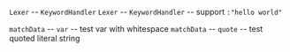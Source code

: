`Lexer` -- `KeywordHandler`
`Lexer` -- `KeywordHandler` -- support `:"hello world"`

`matchData` -- `var` -- test var with whitespace
`matchData` -- `quote` -- test quoted literal string
